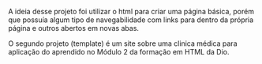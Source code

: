 A ideia desse projeto foi utilizar o html para criar uma página básica, porém que possuía algum tipo de navegabilidade com links para dentro da própria página e outros abertos em novas abas.

O segundo projeto (template) é um site sobre uma clinica médica para aplicação do aprendido no Módulo 2 da formação em HTML da Dio.
